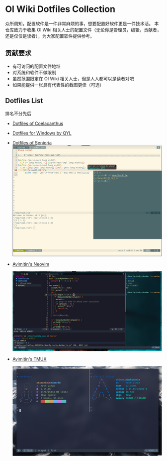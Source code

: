 # OI Wiki Dotfiles Collection

众所周知，配置软件是一件非常麻烦的事，想要配置好软件更是一件技术活。
本仓库致力于收集 OI Wiki 相关人士的配置文件（无论你是管理员，编辑，贡献者，还是仅仅是读者），为大家配置软件提供参考。

## 贡献要求
- 有可访问的配置文件地址
- 对系统和软件不做限制
- 虽然范围限定在 OI Wiki 相关人士，但是人人都可以是读者对吧
- 如果能提供一张具有代表性的截图更佳（可选）

## Dotfiles List

排名不分先后

- [Dotfiles of Coelacanthus](https://github.com/CoelacanthusHex/dotfiles)
- [Dotfiles for Windows by QYL](https://github.com/qyl27/dotfiles-win)
- [Dotfiles of Senioria](https://github.com/91khr/dotfile)
 ![](screenshots/senioria.png)

- [Avimitin's Neovim](https://github.com/Avimitin/nvim)

  ![](./screenshots/avimitin-neovim.png)

- [Avimitin's TMUX](https://github.com/Avimitin/tmux)

  ![](https://raw.githubusercontent.com/Avimitin/tmux/master/tmux-nord.png)
